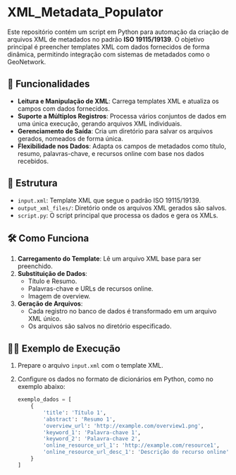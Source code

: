 # XML_Metadata_Populator

Este repositório contém um script em Python para automação da criação de arquivos XML de metadados no padrão **ISO 19115/19139**. O objetivo principal é preencher templates XML com dados fornecidos de forma dinâmica, permitindo integração com sistemas de metadados como o GeoNetwork.

## 🚀 Funcionalidades

- **Leitura e Manipulação de XML**: Carrega templates XML e atualiza os campos com dados fornecidos.
- **Suporte a Múltiplos Registros**: Processa vários conjuntos de dados em uma única execução, gerando arquivos XML individuais.
- **Gerenciamento de Saída**: Cria um diretório para salvar os arquivos gerados, nomeados de forma única.
- **Flexibilidade nos Dados**: Adapta os campos de metadados como título, resumo, palavras-chave, e recursos online com base nos dados recebidos.

## 📂 Estrutura

- `input.xml`: Template XML que segue o padrão ISO 19115/19139.
- `output_xml_files/`: Diretório onde os arquivos XML gerados são salvos.
- `script.py`: O script principal que processa os dados e gera os XMLs.

## 🛠️ Como Funciona

1. **Carregamento do Template**: Lê um arquivo XML base para ser preenchido.
2. **Substituição de Dados**:
   - Título e Resumo.
   - Palavras-chave e URLs de recursos online.
   - Imagem de overview.
3. **Geração de Arquivos**:
   - Cada registro no banco de dados é transformado em um arquivo XML único.
   - Os arquivos são salvos no diretório especificado.

## 🧑‍💻 Exemplo de Execução

1. Prepare o arquivo `input.xml` com o template XML.
2. Configure os dados no formato de dicionários em Python, como no exemplo abaixo:

   ```python
   exemplo_dados = [
       {
           'title': 'Título 1',
           'abstract': 'Resumo 1',
           'overview_url': 'http://example.com/overview1.png',
           'keyword_1': 'Palavra-chave 1',
           'keyword_2': 'Palavra-chave 2',
           'online_resource_url_1': 'http://example.com/resource1',
           'online_resource_url_desc_1': 'Descrição do recurso online'
       }
   ]

